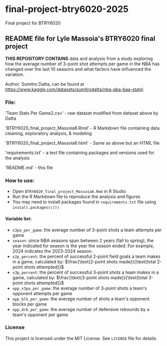 # final-project-btry6020-2025
Final project for BTRY6020
## README file for Lyle Massoia's BTRY6020 final project 


**THIS REPOSITORY CONTAINS** data and analysis from a study exploring how the average number of 3-point shot attempts per game in the NBA has changed over the last 10 seasons and what factors have influenced the variation.

Author: Sumitro Datta, can be found at <https://www.kaggle.com/datasets/sumitrodatta/nba-aba-baa-stats>\

### File: 

'Team Stats Per Game2.csv' - raw dataset modified from dataset above by Datta

'BTRY6020_final_project_Massoia6.Rmd' - R Markdown file containing data cleaning, exploratory analysis, & modeling

'BTRY6020_final_project_Massoia6.html' - Same as above but an HTML file

'requirements.txt' - a text file containing packages and versions used for the analysis

'README.md' - this file 

### How to use: 

  * Open `BTRY6020_final_project_Massoia6.Rmd` in R Studio 
  * Run the R Markdown file to reproduce the analysis and figures 
  * You may need to install packages found in `requirements.txt` file using `install.packages(c())`

#### Variable list: 

  * `x3pa_per_game`: the average number of 3-point shots a team attempts per game 
  * `season`: since NBA seasons span between 2 years (fall to spring), the year indicated for season is the year the season ended. For example, 2024        indicates the 2023-2024 season. 
  * `x2p_percent`: the percent of successful 2-point field goals a team makes in a game, calculated by: $\frac{\text{2-point shots made}}{\text{total 2-point shots attempted}}$
  * `x3p_percent`: the percent of successful 3-point shots a team makes in a game, calculated by: $\frac{\text{3-point shots made}}{\text{total 3-point shots attempted}}$
  * `opp_x3pa_per_game`: the average number of 3-point shots a team's opponent attempts per game 
  * `opp_blk_per_game`: the average number of shots a team's opponent blocks per game
  * `opp_drb_per_game`: the average number of defensive rebounds by a team's opponent per game
  
### License 

This project is licensed under the MIT License. See `LICENSE` file for details.
